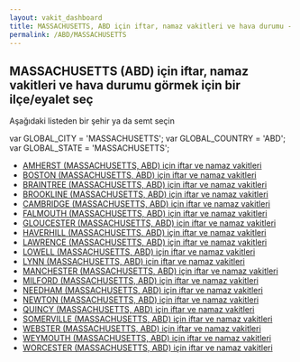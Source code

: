 ```yaml
---
layout: vakit_dashboard
title: MASSACHUSETTS, ABD için iftar, namaz vakitleri ve hava durumu - ilçe/eyalet seç
permalink: /ABD/MASSACHUSETTS
---
```


## MASSACHUSETTS (ABD) için iftar, namaz vakitleri ve hava durumu  görmek için bir ilçe/eyalet seç

Aşağıdaki listeden bir şehir ya da semt seçin



  var GLOBAL_CITY = 'MASSACHUSETTS';
  var GLOBAL_COUNTRY = 'ABD';
  var GLOBAL_STATE = 'MASSACHUSETTS';
* [AMHERST (MASSACHUSETTS, ABD) için iftar ve namaz vakitleri](/ABD/MASSACHUSETTS/AMHERST)
* [BOSTON (MASSACHUSETTS, ABD) için iftar ve namaz vakitleri](/ABD/MASSACHUSETTS/BOSTON)
* [BRAINTREE (MASSACHUSETTS, ABD) için iftar ve namaz vakitleri](/ABD/MASSACHUSETTS/BRAINTREE)
* [BROOKLINE (MASSACHUSETTS, ABD) için iftar ve namaz vakitleri](/ABD/MASSACHUSETTS/BROOKLINE)
* [CAMBRIDGE (MASSACHUSETTS, ABD) için iftar ve namaz vakitleri](/ABD/MASSACHUSETTS/CAMBRIDGE)
* [FALMOUTH (MASSACHUSETTS, ABD) için iftar ve namaz vakitleri](/ABD/MASSACHUSETTS/FALMOUTH)
* [GLOUCESTER (MASSACHUSETTS, ABD) için iftar ve namaz vakitleri](/ABD/MASSACHUSETTS/GLOUCESTER)
* [HAVERHILL (MASSACHUSETTS, ABD) için iftar ve namaz vakitleri](/ABD/MASSACHUSETTS/HAVERHILL)
* [LAWRENCE (MASSACHUSETTS, ABD) için iftar ve namaz vakitleri](/ABD/MASSACHUSETTS/LAWRENCE)
* [LOWELL (MASSACHUSETTS, ABD) için iftar ve namaz vakitleri](/ABD/MASSACHUSETTS/LOWELL)
* [LYNN (MASSACHUSETTS, ABD) için iftar ve namaz vakitleri](/ABD/MASSACHUSETTS/LYNN)
* [MANCHESTER (MASSACHUSETTS, ABD) için iftar ve namaz vakitleri](/ABD/MASSACHUSETTS/MANCHESTER)
* [MILFORD (MASSACHUSETTS, ABD) için iftar ve namaz vakitleri](/ABD/MASSACHUSETTS/MILFORD)
* [NEEDHAM (MASSACHUSETTS, ABD) için iftar ve namaz vakitleri](/ABD/MASSACHUSETTS/NEEDHAM)
* [NEWTON (MASSACHUSETTS, ABD) için iftar ve namaz vakitleri](/ABD/MASSACHUSETTS/NEWTON)
* [QUINCY (MASSACHUSETTS, ABD) için iftar ve namaz vakitleri](/ABD/MASSACHUSETTS/QUINCY)
* [SOMERVILLE (MASSACHUSETTS, ABD) için iftar ve namaz vakitleri](/ABD/MASSACHUSETTS/SOMERVILLE)
* [WEBSTER (MASSACHUSETTS, ABD) için iftar ve namaz vakitleri](/ABD/MASSACHUSETTS/WEBSTER)
* [WEYMOUTH (MASSACHUSETTS, ABD) için iftar ve namaz vakitleri](/ABD/MASSACHUSETTS/WEYMOUTH)
* [WORCESTER (MASSACHUSETTS, ABD) için iftar ve namaz vakitleri](/ABD/MASSACHUSETTS/WORCESTER)
</script>
<script type="text/javascript">